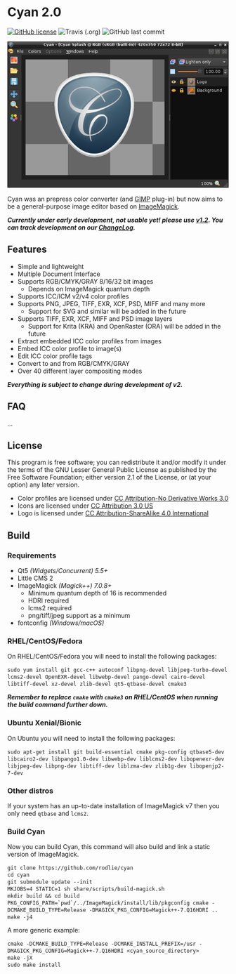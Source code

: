 # Cyan 2.0

[![GitHub license](https://img.shields.io/github/license/rodlie/cyan)](https://github.com/rodlie/cyan/blob/master/COPYING)
![Travis (.org)](https://img.shields.io/travis/rodlie/cyan)
![GitHub last commit](https://img.shields.io/github/last-commit/rodlie/cyan)

![screenshot](docs/images/screenshot.png)

Cyan was an prepress color converter (and [GIMP](https://gimp.org) plug-in) but now aims to be a general-purpose image editor based on [ImageMagick](https://imagemagick.org).

***Currently under early development, not usable yet! please use [v1.2](https://github.com/rodlie/cyan/tree/1.2). You can track development on our [ChangeLog](https://cyan.fxarena.net/ChangeLog).***

## Features

* Simple and lightweight
* Multiple Document Interface
* Supports RGB/CMYK/GRAY 8/16/32 bit images
  * Depends on ImageMagick quantum depth
* Supports ICC/ICM v2/v4 color profiles
* Supports PNG, JPEG, TIFF, EXR, XCF, PSD, MIFF and many more
  * Support for SVG and similar will be added in the future
* Supports TIFF, EXR, XCF, MIFF and PSD image layers
  * Support for Krita (KRA) and OpenRaster (ORA) will be added in the future
* Extract embedded ICC color profiles from images
* Embed ICC color profile to image(s)
* Edit ICC color profile tags
* Convert to and from RGB/CMYK/GRAY
* Over 40 different layer compositing modes

***Everything is subject to change during development of v2.***

## FAQ

...

## License

This program is free software; you can redistribute it and/or modify it under the terms of the GNU Lesser General Public License as published by the Free Software Foundation; either version 2.1 of the License, or (at your option) any later version.

* Color profiles are licensed under [CC Attribution-No Derivative Works 3.0](https://creativecommons.org/licenses/by-nd/3.0/)
* Icons are licensed under [CC Attribution 3.0 US](http://creativecommons.org/licenses/by/3.0/us/)
* Logo is licensed under [CC Attribution-ShareAlike 4.0 International](http://creativecommons.org/licenses/by-sa/4.0/)

## Build

### Requirements

 * Qt5 *(Widgets/Concurrent) 5.5+*
 * Little CMS 2
 * ImageMagick *(Magick++) 7.0.8+*
   * Minimum quantum depth of 16 is recommended
   * HDRI required
   * lcms2 required
   * png/tiff/jpeg support as a minimum
 * fontconfig *(Windows/macOS)*

### RHEL/CentOS/Fedora

On RHEL/CentOS/Fedora you will need to install the following packages:

```
sudo yum install git gcc-c++ autoconf libpng-devel libjpeg-turbo-devel lcms2-devel OpenEXR-devel libwebp-devel pango-devel cairo-devel libtiff-devel xz-devel zlib-devel qt5-qtbase-devel cmake3
```

***Remember to replace ``cmake`` with ``cmake3`` on RHEL/CentOS when running the build command further down.***

### Ubuntu Xenial/Bionic

On Ubuntu you will need to install the following packages:

```
sudo apt-get install git build-essential cmake pkg-config qtbase5-dev libcairo2-dev libpango1.0-dev libwebp-dev liblcms2-dev libopenexr-dev libjpeg-dev libpng-dev libtiff-dev liblzma-dev zlib1g-dev libopenjp2-7-dev
```

### Other distros

If your system has an up-to-date installation of ImageMagick v7 then you only need ``qtbase`` and  ``lcms2``.

### Build Cyan

Now you can build Cyan, this command will also build and link a static version of ImageMagick.
```
git clone https://github.com/rodlie/cyan
cd cyan
git submodule update --init
MKJOBS=4 STATIC=1 sh share/scripts/build-magick.sh
mkdir build && cd build
PKG_CONFIG_PATH=`pwd`/../ImageMagick/install/lib/pkgconfig cmake -DCMAKE_BUILD_TYPE=Release -DMAGICK_PKG_CONFIG=Magick++-7.Q16HDRI ..
make -j4
```

A more generic example:

```
cmake -DCMAKE_BUILD_TYPE=Release -DCMAKE_INSTALL_PREFIX=/usr -DMAGICK_PKG_CONFIG=Magick++-7.Q16HDRI <cyan_source_directory>
make -jX
sudo make install
```


